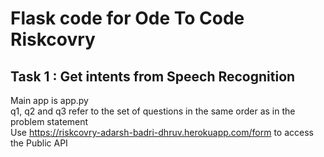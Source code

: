 # Flask code for Ode To Code Riskcovry 
## Task 1 : Get intents from Speech Recognition
Main app is app.py <br />
q1, q2 and q3 refer to the set of questions in the same order as in the problem statement <br />
Use https://riskcovry-adarsh-badri-dhruv.herokuapp.com/form to access the Public API

